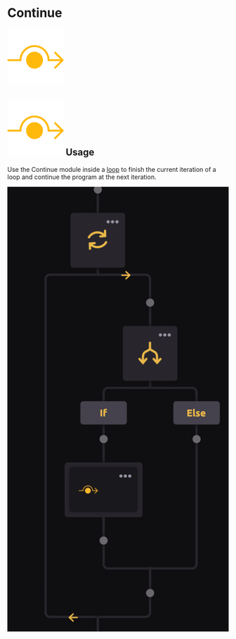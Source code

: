# Continue

![Continue to the next iteration of the current loop.](../../../.gitbook/assets/continue.png)

## ![](../../../.gitbook/assets/continue.png) Usage

Use the Continue module inside a [loop](./) to finish the current iteration of a loop and continue the program at the next iteration.

![Example use of Continue module](../../../.gitbook/assets/continue_module.png)

